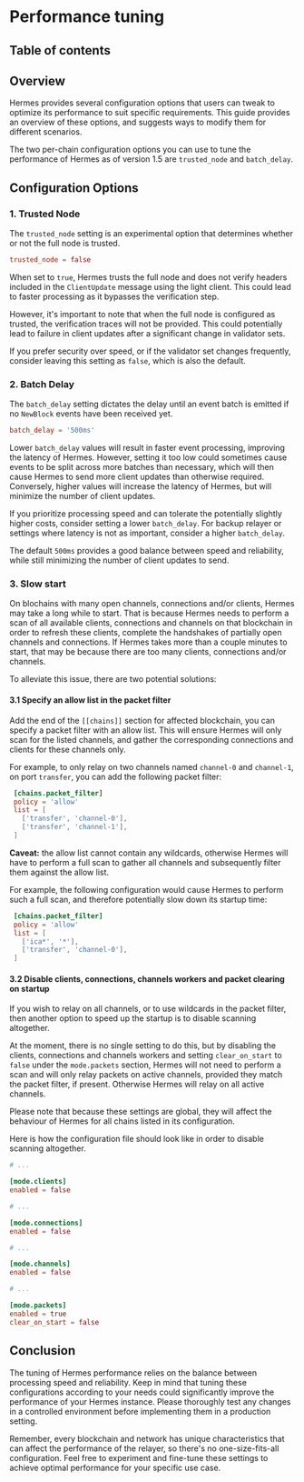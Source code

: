# Performance tuning

## Table of contents
<!-- toc -->

## Overview

Hermes provides several configuration options that users can tweak to optimize its performance to suit specific requirements. This guide provides an overview of these options, and suggests ways to modify them for different scenarios.

The two per-chain configuration options you can use to tune the performance of Hermes as of version 1.5 are `trusted_node` and `batch_delay`.

## Configuration Options

### 1. Trusted Node

The `trusted_node` setting is an experimental option that determines whether or not the full node is trusted.

```toml
trusted_node = false
```

When set to `true`, Hermes trusts the full node and does not verify headers included in the `ClientUpdate` message using the light client.
This could lead to faster processing as it bypasses the verification step.

However, it's important to note that when the full node is configured as trusted, the verification traces will not be provided.
This could potentially lead to failure in client updates after a significant change in validator sets.

If you prefer security over speed, or if the validator set changes frequently, consider leaving this setting as `false`, which is also the default.

### 2. Batch Delay

The `batch_delay` setting dictates the delay until an event batch is emitted if no `NewBlock` events have been received yet.

```toml
batch_delay = '500ms'
```

Lower `batch_delay` values will result in faster event processing, improving the latency of Hermes.
However, setting it too low could sometimes cause events to be split across more batches than necessary, which will then cause Hermes to send more client updates than otherwise required.
Conversely, higher values will increase the latency of Hermes, but will minimize the number of client updates.

If you prioritize processing speed and can tolerate the potentially slightly higher costs, consider setting a lower `batch_delay`. For backup relayer or settings where latency is not as important, consider a higher `batch_delay`.

The default `500ms` provides a good balance between speed and reliability, while still minimizing the number of client updates to send.

### 3. Slow start

On blochains with many open channels, connections and/or clients, Hermes may take a long while to start.
That is because Hermes needs to perform a scan of all available clients, connections and channels on that blockchain in order to refresh these clients, complete the handshakes of partially open channels and connections.
If Hermes takes more than a couple minutes to start, that may be because there are too many clients, connections and/or channels.

To alleviate this issue, there are two potential solutions:

#### 3.1 Specify an allow list in the packet filter

Add the end of the `[[chains]]` section for affected blockchain, you can specify a packet filter with an allow list.
This will ensure Hermes will only scan for the listed channels, and gather the corresponding connections and clients for these channels only.

For example, to only relay on two channels named `channel-0` and `channel-1`, on port `transfer`, you can add the following packet filter:

```toml
 [chains.packet_filter]
 policy = 'allow'
 list = [
   ['transfer', 'channel-0'],
   ['transfer', 'channel-1'],
 ]
```

**Caveat:** the allow list cannot contain any wildcards, otherwise Hermes will have to perform a full scan to
gather all channels and subsequently filter them against the allow list.

For example, the following configuration would cause Hermes to perform such a full scan, and therefore potentially slow down its startup time:

```toml
 [chains.packet_filter]
 policy = 'allow'
 list = [
   ['ica*', '*'],
   ['transfer', 'channel-0'],
 ]
```

#### 3.2 Disable clients, connections, channels workers and packet clearing on startup

If you wish to relay on all channels, or to use wildcards in the packet filter, then another option to speed up the startup is to disable
scanning altogether.

At the moment, there is no single setting to do this, but by disabling the clients, connections and channels workers and
setting `clear_on_start` to `false` under the `mode.packets` section, Hermes will not need to perform a scan and will only
relay packets on active channels, provided they match the packet filter, if present. Otherwise Hermes will relay on all
active channels.

Please note that because these settings are global, they will affect the behaviour of Hermes for all chains listed in its configuration.

Here is how the configuration file should look like in order to disable scanning altogether.

```toml
# ...

[mode.clients]
enabled = false

# ...

[mode.connections]
enabled = false

# ...

[mode.channels]
enabled = false

# ...

[mode.packets]
enabled = true
clear_on_start = false
```

## Conclusion

The tuning of Hermes performance relies on the balance between processing speed and reliability. Keep in mind that tuning these configurations according to your needs could significantly improve the performance of your Hermes instance. Please thoroughly test any changes in a controlled environment before implementing them in a production setting. 

Remember, every blockchain and network has unique characteristics that can affect the performance of the relayer, so there's no one-size-fits-all configuration. Feel free to experiment and fine-tune these settings to achieve optimal performance for your specific use case.
